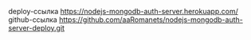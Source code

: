 deploy-ссылка https://nodejs-mongodb-auth-server.herokuapp.com/
github-ссылка https://github.com/aaRomanets/nodejs-mongodb-auth-server-deploy.git